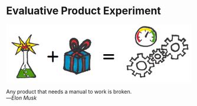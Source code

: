 # Evaluative Product Experiment

![](/assets/framework---lean-startup-playbook---evaluative-product-experiment.png)



Any product that needs a manual to work is broken.  
—_Elon Musk_

